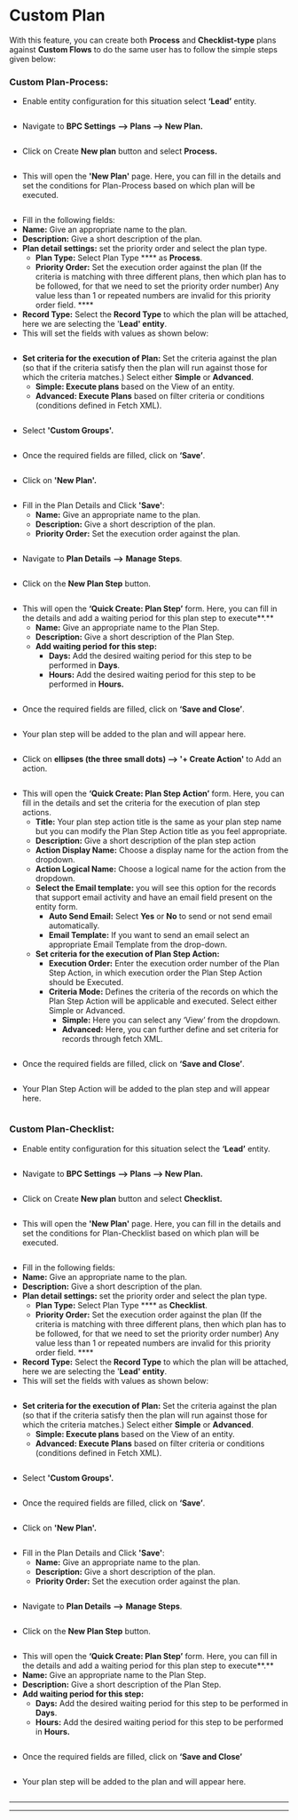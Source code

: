 # Custom Plan

With this feature, you can create both **Process** and **Checklist-type** plans against **Custom Flows** to do the same user has to follow the simple steps given below:

### **Custom Plan-Process:**

* Enable entity configuration for this situation select  **‘Lead’** entity.&#x20;

<figure><img src="../../../../.gitbook/assets/1 (296).png" alt=""><figcaption></figcaption></figure>

* Navigate to **BPC Settings** **--> Plans --> New Plan.**

<figure><img src="../../../../.gitbook/assets/Custom process_2.png" alt=""><figcaption></figcaption></figure>

* Click on Create **New plan** button and select **Process.**

<figure><img src="../../../../.gitbook/assets/Custom process_3 (1).png" alt=""><figcaption></figcaption></figure>

* This will open the **'New Plan'** page. Here, you can fill in the details and set the conditions for Plan-Process based on which plan will be executed.

<figure><img src="../../../../.gitbook/assets/Custom process_5.png" alt=""><figcaption></figcaption></figure>

* Fill in the following fields:&#x20;
* **Name:** Give an appropriate name to the plan.
* **Description:** Give a short description of the plan.
* **Plan detail settings:** set the priority order and select the plan type.
  * **Plan Type:** Select Plan Type **** as **Process**.
  * **Priority Order:** Set the execution order against the plan (If the criteria is matching with three different plans, then which plan has to be followed, for that we need to set the priority order number) Any value less than 1 or repeated numbers are invalid for this priority order field. ****&#x20;
* **Record Type:** Select the **Record Type** to which the plan will be attached, here we are selecting the '**Lead' entity**.
* This will set the fields with values as shown below:

<figure><img src="../../../../.gitbook/assets/Custom process_6.png" alt=""><figcaption></figcaption></figure>

* **Set criteria for the execution of Plan:** Set the criteria against the plan (so that if the criteria satisfy then the plan will run against those for which the criteria matches.) Select either **Simple** or **Advanced**.
  * **Simple: Execute plans** based on the View of an entity.
  * **Advanced: Execute Plans** based on filter criteria or conditions (conditions defined in Fetch XML).

<figure><img src="../../../../.gitbook/assets/Custom process_7.png" alt=""><figcaption></figcaption></figure>

* Select **'Custom Groups'.**

<figure><img src="../../../../.gitbook/assets/Custom process_8.png" alt=""><figcaption></figcaption></figure>

* Once the required fields are filled, click on **‘Save’**.

<figure><img src="../../../../.gitbook/assets/Custom process_9.png" alt=""><figcaption></figcaption></figure>

* Click on **'New Plan'.**

<figure><img src="../../../../.gitbook/assets/Custom process_10.png" alt=""><figcaption></figcaption></figure>

* Fill in the Plan Details and Click **'Save'**:
  * **Name:** Give an appropriate name to the plan.
  * **Description:** Give a short description of the plan.
  * **Priority Order:** Set the execution order against the plan.

<figure><img src="../../../../.gitbook/assets/Custom process_11 (1).png" alt=""><figcaption></figcaption></figure>

* Navigate to **Plan Details** **-->** **Manage Steps**.

<figure><img src="../../../../.gitbook/assets/Custom process PLAN STEP_1.png" alt=""><figcaption></figcaption></figure>

* Click on the **New Plan Step** button.

<figure><img src="../../../../.gitbook/assets/Custom process PLAN STEP_2.png" alt=""><figcaption></figcaption></figure>

* This will open the **‘Quick Create: Plan Step’** form. Here, you can fill in the details and add a waiting period for this plan step to execute**.**
  * **Name:** Give an appropriate name to the Plan Step.
  * **Description:** Give a short description of the Plan Step.
  * **Add waiting period for this step:**
    * **Days:** Add the desired waiting period for this step to be performed in **Days**.
    * **Hours:** Add the desired waiting period for this step to be performed in **Hours.**

<figure><img src="../../../../.gitbook/assets/Custom process PLAN STEP_3.png" alt=""><figcaption></figcaption></figure>

* Once the required fields are filled, click on **‘Save and Close’**.

<figure><img src="../../../../.gitbook/assets/Custom process PLAN STEP_4.png" alt=""><figcaption></figcaption></figure>

* Your plan step will be added to the plan and will appear here.

<figure><img src="../../../../.gitbook/assets/Custom process PLAN STEP_5.png" alt=""><figcaption></figcaption></figure>

* Click on **ellipses (the three small dots) --> '+ Create Action'** to Add an action.

<figure><img src="../../../../.gitbook/assets/Custom process plan step action_1.png" alt=""><figcaption></figcaption></figure>

* This will open the **‘Quick Create: Plan Step Action’** form. Here, you can fill in the details and set the criteria for the execution of plan step actions.
  * **Title:** Your plan step action title is the same as your plan step name but you can modify the Plan Step Action title as you feel appropriate.&#x20;
  * **Description:** Give a short description of the plan step action
  * **Action Display Name:** Choose a display name for the action from the dropdown.
  * **Action Logical Name:** Choose a logical name for the action from the dropdown.
  * **Select the Email template:** you will see this option for the records that support email activity and have an email field present on the entity form.
    * **Auto Send Email:** Select **Yes** or **No** to send or not send email automatically.
    * **Email Template:** If you want to send an email select an appropriate Email Template from the drop-down.
  * **Set criteria for the execution of Plan Step Action:**
    * **Execution Order:** Enter the execution order number of the Plan Step Action, in which execution order the Plan Step Action should be Executed.
    * **Criteria Mode:** Defines the criteria of the records on which the Plan Step Action will be applicable and executed. Select either Simple or Advanced.
      * **Simple:** Here you can select any ‘View’ from the dropdown.
      * **Advanced:** Here, you can further define and set criteria for records through fetch XML.

<figure><img src="../../../../.gitbook/assets/Custom process plan step action_2 (2).png" alt=""><figcaption></figcaption></figure>

* Once the required fields are filled, click on **‘Save and Close’**.

<figure><img src="../../../../.gitbook/assets/Custom process plan step action_3.png" alt=""><figcaption></figcaption></figure>

* Your Plan Step Action will be added to the plan step and will appear here.

<figure><img src="../../../../.gitbook/assets/Custom process plan step action_4.png" alt=""><figcaption></figcaption></figure>

### **Custom Plan-Checklist:**

* Enable entity configuration for this situation select the **‘Lead’** entity.&#x20;

<figure><img src="../../../../.gitbook/assets/custom checklist plan_1.png" alt=""><figcaption></figcaption></figure>

* Navigate to **BPC Settings** **--> Plans --> New Plan.**

<figure><img src="../../../../.gitbook/assets/custom checklist plan_2.png" alt=""><figcaption></figcaption></figure>

* Click on Create **New plan** button and select **Checklist.**

<figure><img src="../../../../.gitbook/assets/custom checklist plan_3.png" alt=""><figcaption></figcaption></figure>

* This will open the **'New Plan'** page. Here, you can fill in the details and set the conditions for Plan-Checklist based on which plan will be executed.

<figure><img src="../../../../.gitbook/assets/custom checklist plan_4.png" alt=""><figcaption></figcaption></figure>

* Fill in the following fields:&#x20;
* **Name:** Give an appropriate name to the plan.
* **Description:** Give a short description of the plan.
* **Plan detail settings:** set the priority order and select the plan type.
  * **Plan Type:** Select Plan Type **** as **Checklist**.
  * **Priority Order:** Set the execution order against the plan (If the criteria is matching with three different plans, then which plan has to be followed, for that we need to set the priority order number) Any value less than 1 or repeated numbers are invalid for this priority order field. ****&#x20;
* **Record Type:** Select the **Record Type** to which the plan will be attached, here we are selecting the '**Lead' entity**.
* This will set the fields with values as shown below:

<figure><img src="../../../../.gitbook/assets/custom checklist plan_5.png" alt=""><figcaption></figcaption></figure>

* **Set criteria for the execution of Plan:** Set the criteria against the plan (so that if the criteria satisfy then the plan will run against those for which the criteria matches.) Select either **Simple** or **Advanced**.
  * **Simple: Execute plans** based on the View of an entity.
  * **Advanced: Execute Plans** based on filter criteria or conditions (conditions defined in Fetch XML).

<figure><img src="../../../../.gitbook/assets/custom checklist plan_6.png" alt=""><figcaption></figcaption></figure>

* Select **'Custom Groups'.**

<figure><img src="../../../../.gitbook/assets/custom checklist plan_7 (1).png" alt=""><figcaption></figcaption></figure>

* Once the required fields are filled, click on **‘Save’**.

<figure><img src="../../../../.gitbook/assets/custom checklist plan_8.png" alt=""><figcaption></figcaption></figure>

* Click on **'New Plan'.**

<figure><img src="../../../../.gitbook/assets/custom checklist plan_9.png" alt=""><figcaption></figcaption></figure>

* Fill in the Plan Details and Click **'Save'**:
  * **Name:** Give an appropriate name to the plan.
  * **Description:** Give a short description of the plan.
  * **Priority Order:** Set the execution order against the plan.

<figure><img src="../../../../.gitbook/assets/custom checklist plan_10.png" alt=""><figcaption></figcaption></figure>

* Navigate to **Plan Details** **-->** **Manage Steps**.

<figure><img src="../../../../.gitbook/assets/custom checklist plan step_1.png" alt=""><figcaption></figcaption></figure>

* Click on the **New Plan Step** button.

<figure><img src="../../../../.gitbook/assets/custom checklist plan step_2.png" alt=""><figcaption></figcaption></figure>

* This will open the **‘Quick Create: Plan Step’** form. Here, you can fill in the details and add a waiting period for this plan step to execute**.**
* **Name:** Give an appropriate name to the Plan Step.
* **Description:** Give a short description of the Plan Step.
* **Add waiting period for this step:**
  * **Days:** Add the desired waiting period for this step to be performed in **Days**.
  * **Hours:** Add the desired waiting period for this step to be performed in **Hours.**

<figure><img src="../../../../.gitbook/assets/custom checklist plan step_3.png" alt=""><figcaption></figcaption></figure>

* Once the required fields are filled, click on **‘Save and Close’**

<figure><img src="../../../../.gitbook/assets/custom checklist plan step_4.png" alt=""><figcaption></figcaption></figure>

* Your plan step will be added to the plan and will appear here.

<figure><img src="../../../../.gitbook/assets/custom checklist plan step_5.png" alt=""><figcaption></figcaption></figure>

****

****
